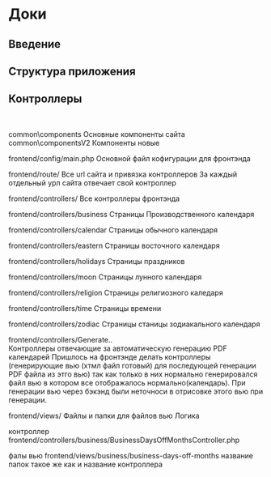 
<h1>Доки</h1>
<h2 align="left">Введение </h2>


<h2 align="left">Структура приложения</h2>

<h2 align="left">Контроллеры</h2> <br>


common\components Основные компоненты сайта
common\componentsV2 Компоненты новые

frontend/config/main.php
Основной файл кофигурации для фронтэнда

frontend/route/
Все url сайта и привязка контроллеров
За каждый отдельный урл сайта отвечает свой контроллер

frontend/controllers/
Все контроллеры фронтэнда

frontend/controllers/business
Страницы Производственного календаря

frontend/controllers/calendar
Страницы обычного календаря

frontend/controllers/eastern
Страницы восточного календаря

frontend/controllers/holidays
Страницы праздников

frontend/controllers/moon
Страницы лунного календаря

frontend/controllers/religion
Страницы религиозного каледаря

frontend/controllers/time
Страницы времени

frontend/controllers/zodiac
Страницы станицы зодиакального календаря

frontend/controllers/Generate..  
Контроллеры отвечающие за автоматическую генерацию PDF календарей
Пришлось на фронтэнде делать контроллеры (генерирующие вью (хтмл файл готовый) для последующей генерации PDF файла из этго вью) так как только в них нормально генерировался файл вью в котором
все отображалось нормально(календарь). При генерации вью через бэкэнд были неточноси в отрисовке этого вью при генерации.


frontend/views/
Файлы и папки для файлов вью
Логика 

контроллер 
frontend/controllers/business/BusinessDaysOffMonthsController.php

фалы вью
frontend/views/business/business-days-off-months
название папок такое же как и название контроллера


